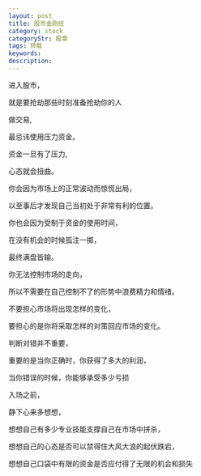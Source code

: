 ```yaml
---
layout: post
title: 股市金刚经
category: stock
categoryStr: 股票
tags: 转载
keywords: 
description: 
---
```



进入股市，

就是要抢劫那些时刻准备抢劫你的人


做交易,

最忌讳使用压力资金。

资金一旦有了压力,

心态就会扭曲。

你会因为市场上的正常波动而惊慌出局，

以至事后才发现自己当初处于非常有利的位置。

你也会因为受制于资金的使用时间，

在没有机会的时候孤注一掷，

最终满盘皆输。

你无法控制市场的走向，

所以不需要在自己控制不了的形势中浪费精力和情绪。

不要担心市场将出现怎样的变化，

要担心的是你将采取怎样的对策回应市场的变化。



判断对错并不重要，

重要的是当你正确时，你获得了多大的利润，

当你错误的时候，你能够承受多少亏损



入场之前，

静下心来多想想，

想想自己有多少专业技能支撑自己在市场中拼杀，

想想自己的心态是否可以禁得住大风大浪的起伏跌宕，

想想自己口袋中有限的资金是否应付得了无限的机会和损失


